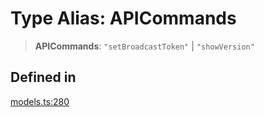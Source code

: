 # Type Alias: APICommands

> **APICommands**: `"setBroadcastToken"` \| `"showVersion"`

## Defined in

[models.ts:280](https://github.com/live-codes/livecodes/blob/3e7aef0c363460d29f213f8fa921bf547b974365/src/sdk/models.ts#L280)